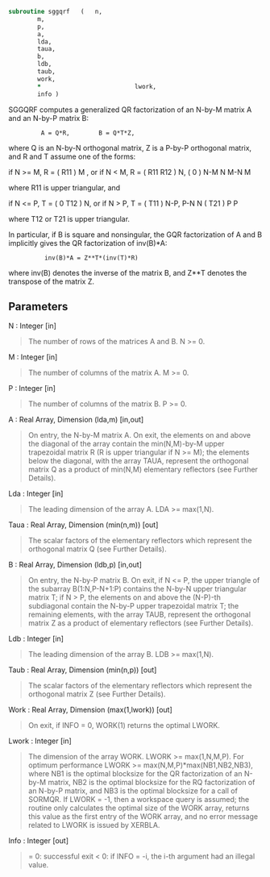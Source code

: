 ```fortran
subroutine sggqrf	(	n,
		m,
		p,
		a,
		lda,
		taua,
		b,
		ldb,
		taub,
		work,
		*                          lwork,
		info )
```

 SGGQRF computes a generalized QR factorization of an N-by-M matrix A
 and an N-by-P matrix B:

             A = Q*R,        B = Q*T*Z,

 where Q is an N-by-N orthogonal matrix, Z is a P-by-P orthogonal
 matrix, and R and T assume one of the forms:

 if N >= M,  R = ( R11 ) M  ,   or if N < M,  R = ( R11  R12 ) N,
                 (  0  ) N-M                         N   M-N
                    M

 where R11 is upper triangular, and

 if N <= P,  T = ( 0  T12 ) N,   or if N > P,  T = ( T11 ) N-P,
                  P-N  N                           ( T21 ) P
                                                      P

 where T12 or T21 is upper triangular.

 In particular, if B is square and nonsingular, the GQR factorization
 of A and B implicitly gives the QR factorization of inv(B)*A:

              inv(B)*A = Z**T*(inv(T)*R)

 where inv(B) denotes the inverse of the matrix B, and Z**T denotes the
 transpose of the matrix Z.

## Parameters
N : Integer [in]
> The number of rows of the matrices A and B. N >= 0.

M : Integer [in]
> The number of columns of the matrix A.  M >= 0.

P : Integer [in]
> The number of columns of the matrix B.  P >= 0.

A : Real Array, Dimension (lda,m) [in,out]
> On entry, the N-by-M matrix A.
> On exit, the elements on and above the diagonal of the array
> contain the min(N,M)-by-M upper trapezoidal matrix R (R is
> upper triangular if N >= M); the elements below the diagonal,
> with the array TAUA, represent the orthogonal matrix Q as a
> product of min(N,M) elementary reflectors (see Further
> Details).

Lda : Integer [in]
> The leading dimension of the array A. LDA >= max(1,N).

Taua : Real Array, Dimension (min(n,m)) [out]
> The scalar factors of the elementary reflectors which
> represent the orthogonal matrix Q (see Further Details).

B : Real Array, Dimension (ldb,p) [in,out]
> On entry, the N-by-P matrix B.
> On exit, if N <= P, the upper triangle of the subarray
> B(1:N,P-N+1:P) contains the N-by-N upper triangular matrix T;
> if N > P, the elements on and above the (N-P)-th subdiagonal
> contain the N-by-P upper trapezoidal matrix T; the remaining
> elements, with the array TAUB, represent the orthogonal
> matrix Z as a product of elementary reflectors (see Further
> Details).

Ldb : Integer [in]
> The leading dimension of the array B. LDB >= max(1,N).

Taub : Real Array, Dimension (min(n,p)) [out]
> The scalar factors of the elementary reflectors which
> represent the orthogonal matrix Z (see Further Details).

Work : Real Array, Dimension (max(1,lwork)) [out]
> On exit, if INFO = 0, WORK(1) returns the optimal LWORK.

Lwork : Integer [in]
> The dimension of the array WORK. LWORK >= max(1,N,M,P).
> For optimum performance LWORK >= max(N,M,P)*max(NB1,NB2,NB3),
> where NB1 is the optimal blocksize for the QR factorization
> of an N-by-M matrix, NB2 is the optimal blocksize for the
> RQ factorization of an N-by-P matrix, and NB3 is the optimal
> blocksize for a call of SORMQR.
> If LWORK = -1, then a workspace query is assumed; the routine
> only calculates the optimal size of the WORK array, returns
> this value as the first entry of the WORK array, and no error
> message related to LWORK is issued by XERBLA.

Info : Integer [out]
> = 0:  successful exit
> < 0:  if INFO = -i, the i-th argument had an illegal value.

